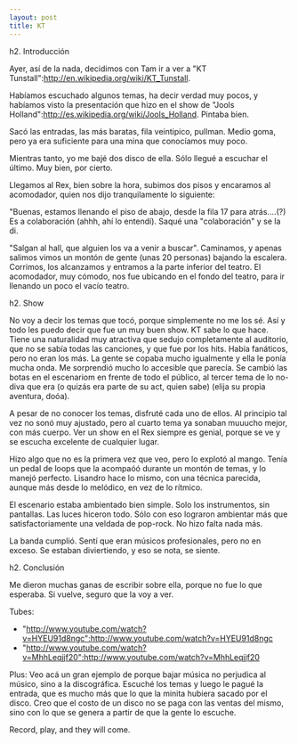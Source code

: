 ```yaml
--- 
layout: post
title: KT
---
```

h2. Introducci&oacute;n

Ayer, as&iacute; de la nada, decidimos con Tam ir a ver a "KT Tunstall":http://en.wikipedia.org/wiki/KT_Tunstall. 

Hab&iacute;amos escuchado algunos temas, ha decir verdad muy pocos, y hab&iacute;amos visto la presentaci&oacute;n que hizo en el show de "Jools Holland":http://es.wikipedia.org/wiki/Jools_Holland. Pintaba bien. 

Sac&oacute; las entradas, las m&aacute;s baratas, fila veintipico, pullman. Medio goma, pero ya era suficiente para una mina que conoc&iacute;amos muy poco. 

Mientras tanto, yo me baj&eacute; dos disco de ella. S&oacute;lo llegu&eacute; a escuchar el &uacute;ltimo. Muy bien, por cierto. 

Llegamos al Rex, bien sobre la hora, subimos dos pisos y encaramos al acomodador, quien nos dijo tranquilamente lo siguiente:

"Buenas, estamos llenando el piso de abajo, desde la fila 17 para atr&aacute;s....(?)  Es a colaboraci&oacute;n (ahhh, ah&iacute; lo entend&iacute;). Saqu&eacute; una "colaboraci&oacute;n" y se la di. 

"Salgan al hall, que alguien los va a venir a buscar". Caminamos, y apenas salimos vimos un mont&oacute;n de gente (unas 20 personas) bajando la escalera. Corrimos, los alcanzamos y entramos a la parte inferior del teatro. El acomodador, muy c&oacute;modo, nos fue ubicando en el fondo del teatro, para ir llenando un poco el vac&iacute;o teatro. 

h2. Show

No voy a decir los temas que toc&oacute;, porque simplemente no me los s&eacute;. As&iacute; y todo les puedo decir que fue un muy buen show. KT sabe lo que hace. Tiene una naturalidad muy atractiva que sedujo completamente al auditorio, que no se sab&iacute;a todas las canciones, y que fue por los hits. Hab&iacute;a fan&aacute;ticos, pero no eran los m&aacute;s. La gente se copaba mucho igualmente y ella le pon&iacute;a mucha onda. Me sorprendi&oacute; mucho lo accesible que parec&iacute;a. Se cambi&oacute; las botas en el escenariom en frente de todo el p&uacute;blico, al tercer tema de lo no-diva que era (o quiz&aacute;s era parte de su act, quien sabe) (elija su propia aventura, do&oacute;a). 

A pesar de no conocer los temas, disfrut&eacute; cada uno de ellos. Al principio tal vez no son&oacute; muy ajustado, pero al cuarto tema ya sonaban muuucho mejor, con m&aacute;s cuerpo. Ver un show en el Rex siempre es genial, porque se ve y se escucha excelente de cualquier lugar. 

Hizo algo que no es la primera vez que veo, pero lo explot&oacute; al mango. Ten&iacute;a un pedal de loops que la acompa&oacute;&oacute; durante un mont&oacute;n de temas, y lo manej&oacute; perfecto. Lisandro hace lo mismo, con una t&eacute;cnica parecida, aunque m&aacute;s desde lo mel&oacute;dico, en vez de lo r&iacute;tmico. 

El escenario estaba ambientado bien simple. Solo los instrumentos, sin pantallas. Las luces hiceron todo. S&oacute;lo con eso lograron ambientar m&aacute;s que satisfactoriamente una veldada de pop-rock. No hizo falta nada m&aacute;s. 

La banda cumpli&oacute;. Sent&iacute; que eran m&uacute;sicos profesionales, pero no en exceso. Se estaban diviertiendo, y eso se nota, se siente. 

h2. Conclusi&oacute;n

Me dieron muchas ganas de escribir sobre ella, porque no fue lo que esperaba. Si vuelve, seguro que la voy a ver. 

Tubes:

* "http://www.youtube.com/watch?v=HYEU91d8ngc":http://www.youtube.com/watch?v=HYEU91d8ngc
* "http://www.youtube.com/watch?v=MhhLeqjjf20":http://www.youtube.com/watch?v=MhhLeqjjf20

Plus: Veo ac&aacute; un gran ejemplo de porque bajar m&uacute;sica no perjudica al m&uacute;sico, sino a la discogr&aacute;fica. Escuch&eacute; los temas y luego le pagu&eacute; la entrada, que es mucho m&aacute;s que lo que la minita hubiera sacado por el disco. Creo que el costo de un disco no se paga con las ventas del mismo, sino con lo que se genera a partir de que la gente lo escuche. 

Record, play, and they will come. 
